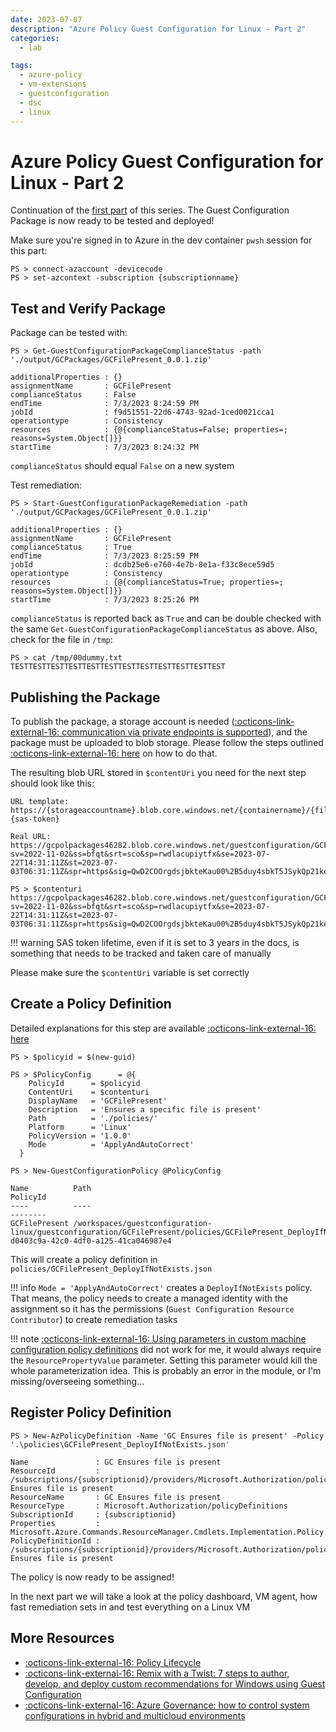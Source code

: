 ```yaml
---
date: 2023-07-07
description: "Azure Policy Guest Configuration for Linux - Part 2"
categories:
  - lab

tags:
  - azure-policy
  - vm-extensions
  - guestconfiguration
  - dsc
  - linux
---
```


# Azure Policy Guest Configuration for Linux - Part 2

Continuation of the [first part](az-guestconfig-p1.md/) of this series. The Guest Configuration Package is now ready to be tested and deployed!
<!-- more -->

Make sure you're signed in to Azure in the dev container `pwsh` session for this part:

```pwsh
PS > connect-azaccount -devicecode
PS > set-azcontext -subscription {subscriptionname}
```

## Test and Verify Package

Package can be tested with:

```pwsh
PS > Get-GuestConfigurationPackageComplianceStatus -path './output/GCPackages/GCFilePresent_0.0.1.zip'
                                                                                                                        
additionalProperties : {}
assignmentName       : GCFilePresent
complianceStatus     : False
endTime              : 7/3/2023 8:24:59 PM
jobId                : f9d51551-22d6-4743-92ad-1ced0021cca1
operationtype        : Consistency
resources            : {@{complianceStatus=False; properties=; reasons=System.Object[]}}
startTime            : 7/3/2023 8:24:32 PM
```

`complianceStatus` should equal `False` on a new system

Test remediation:

```pwsh
PS > Start-GuestConfigurationPackageRemediation -path './output/GCPackages/GCFilePresent_0.0.1.zip'
                                                                                                                        
additionalProperties : {}
assignmentName       : GCFilePresent
complianceStatus     : True
endTime              : 7/3/2023 8:25:59 PM
jobId                : dcdb25e6-e760-4e7b-8e1a-f33c8ece59d5
operationtype        : Consistency
resources            : {@{complianceStatus=True; properties=; reasons=System.Object[]}}
startTime            : 7/3/2023 8:25:26 PM
```

`complianceStatus` is reported back as `True` and can be double checked with the same `Get-GuestConfigurationPackageComplianceStatus` as above. Also, check for the file in `/tmp`:

```pwsh
PS > cat /tmp/00dummy.txt
TESTTESTTESTTESTTESTTESTTESTTESTTESTTESTTESTTEST
```

## Publishing the Package

To publish the package, a storage account is needed ([:octicons-link-external-16: communication via private endpoints is supported](https://learn.microsoft.com/en-us/azure/governance/machine-configuration/overview#communicate-over-private-link-in-azure)), and the package must be uploaded to blob storage. Please follow the steps outlined [:octicons-link-external-16: here](https://learn.microsoft.com/en-us/azure/governance/machine-configuration/how-to-publish-package#publish-a-configuration-package) on how to do that.

The resulting blob URL stored in `$contentUri` you need for the next step should look like this:

```pwsh
URL template:
https://{storageaccountname}.blob.core.windows.net/{containername}/{filename}?{sas-token}

Real URL:
https://gcpolpackages46282.blob.core.windows.net/guestconfiguration/GCFilePresent_0.0.1.zip?sv=2022-11-02&ss=bfqt&srt=sco&sp=rwdlacupiytfx&se=2023-07-22T14:31:11Z&st=2023-07-03T06:31:11Z&spr=https&sig=QwD2COOrgdsjbkteKau00%2B5duy4sbkT5JSykQp21ke8%3D

PS > $contenturi
https://gcpolpackages46282.blob.core.windows.net/guestconfiguration/GCFilePresent_0.0.1.zip?sv=2022-11-02&ss=bfqt&srt=sco&sp=rwdlacupiytfx&se=2023-07-22T14:31:11Z&st=2023-07-03T06:31:11Z&spr=https&sig=QwD2COOrgdsjbkteKau00%2B5duy4sbkT5JSykQp21ke8%3D
```
!!! warning
    SAS token lifetime, even if it is set to 3 years in the docs, is something that needs to be tracked and taken care of manually

Please make sure the `$contentUri` variable is set correctly

## Create a Policy Definition

Detailed explanations for this step are available [:octicons-link-external-16: here](https://learn.microsoft.com/en-us/azure/governance/machine-configuration/how-to-create-policy-definition#create-an-azure-policy-definition)

```pwsh
PS > $policyid = $(new-guid)

PS > $PolicyConfig      = @{
    PolicyId      = $policyid
    ContentUri    = $contenturi
    DisplayName   = 'GCFilePresent'
    Description   = 'Ensures a specific file is present'
    Path          = './policies/'
    Platform      = 'Linux'
    PolicyVersion = '1.0.0'
    Mode          = 'ApplyAndAutoCorrect'
  }

PS > New-GuestConfigurationPolicy @PolicyConfig

Name          Path                                                                                                                PolicyId
----          ----                                                                                                                --------
GCFilePresent /workspaces/guestconfiguration-linux/guestconfiguration/GCFilePresent/policies/GCFilePresent_DeployIfNotExists.json d0403c9a-42c0-4df0-a125-41ca046987e4
```

This will create a policy definition in `policies/GCFilePresent_DeployIfNotExists.json`

!!! info
    `Mode = 'ApplyAndAutoCorrect'` creates a `DeployIfNotExists` policy. That means, the policy needs to create a managed identity with the assignment so it has the permissions (`Guest Configuration Resource Contributor`) to create remediation tasks

!!! note
    [:octicons-link-external-16: Using parameters in custom machine configuration policy definitions](https://learn.microsoft.com/en-us/azure/governance/machine-configuration/how-to-create-policy-definition#using-parameters-in-custom-machine-configuration-policy-definitions) did not work for me, it would always require the `ResourcePropertyValue` parameter. Setting this parameter would kill the whole parameterization idea. This is probably an error in the module, or I'm missing/overseeing something...

## Register Policy Definition

```pwsh
PS > New-AzPolicyDefinition -Name 'GC Ensures file is present' -Policy '.\policies\GCFilePresent_DeployIfNotExists.json'

Name               : GC Ensures file is present
ResourceId         : /subscriptions/{subscriptionid}/providers/Microsoft.Authorization/policyDefinitions/GC Ensures file is present
ResourceName       : GC Ensures file is present
ResourceType       : Microsoft.Authorization/policyDefinitions
SubscriptionId     : {subscriptionid}
Properties         : Microsoft.Azure.Commands.ResourceManager.Cmdlets.Implementation.Policy.PsPolicyDefinitionProperties
PolicyDefinitionId : /subscriptions/{subscriptionid}/providers/Microsoft.Authorization/policyDefinitions/GC Ensures file is present
```

The policy is now ready to be assigned!

In the next part we will take a look at the policy dashboard, VM agent, how fast remediation sets in and test everything on a Linux VM

## More Resources

- [:octicons-link-external-16: Policy Lifecycle](https://learn.microsoft.com/en-us/azure/governance/machine-configuration/how-to-create-policy-definition#policy-lifecycle)
- [:octicons-link-external-16: Remix with a Twist: 7 steps to author, develop, and deploy custom recommendations for Windows using Guest Configuration](https://swiftsolves.substack.com/p/remix-with-a-twist-7-steps-to-author)
- [:octicons-link-external-16: Azure Governance: how to control system configurations in hybrid and multicloud environments](https://francescomolfese.it/en/2021/04/azure-governance-come-controllare-le-configurazioni-dei-sistemi-in-ambienti-ibridi-e-multicloud/)
